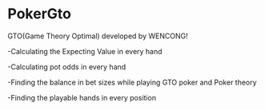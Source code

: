 # PokerGto
GTO(Game Theory Optimal) developed by WENCONG!

-Calculating the Expecting Value in every hand

-Calculating pot odds in every hand

-Finding the balance in bet sizes while playing GTO poker and Poker theory

-Finding the playable hands in every position
